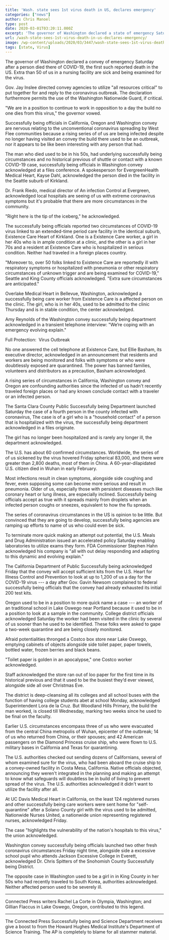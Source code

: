 ```yaml
---
title: 'Wash. state sees 1st virus death in US, declares emergency'
categories: ["news"]
author: Chris Manoel
type: post
date: 2020-03-01T03:20:11.000Z
excerpt: 'The governor of Washington declared a state of emergency Saturday after a man died there of COVID-19, the first such reported death in the United States. More than 50 people in a nursing facility are sick and being tested for the virus. Gov. Jay Inslee directed state agencies to use "all resources necessary" to prepare&hellip;'
url: /wash-state-sees-1st-virus-death-in-us-declares-emergency/
image: /wp-content/uploads/2020/03/3447/wash-state-sees-1st-virus-death-in-us-declares-emergency.jpeg
tags: [state, Virus]
---
```


The governor of Washington declared a convey of emergency Saturday after a person died there of COVID-19, the first such reported death in the US. Extra than 50 of us in a nursing facility are sick and being examined for the virus.

Gov. Jay Inslee directed convey agencies to utilize "all resources critical" to put together for and reply to the coronavirus outbreak. The declaration furthermore permits the use of the Washington Nationwide Guard, if critical.

"We are in a position to continue to work in opposition to a day the build no one dies from this virus," the governor vowed.

Successfully being officials in California, Oregon and Washington convey are nervous relating to the unconventional coronavirus spreading by West Flee communities because a rising series of of us are being infected despite no longer having visited an convey the build there used to be an outbreak, nor it appears to be like been interesting with any person that had.

The man who died used to be in his 50s, had underlying successfully being circumstances and no historical previous of shuttle or contact with a known COVID-19 case, successfully being officials in Washington convey acknowledged at a files conference. A spokesperson for EvergreenHealth Medical Heart, Kayse Dahl, acknowledged the person died in the facility in the Seattle suburb of Kirkland.

Dr. Frank Riedo, medical director of An infection Control at Evergreen, acknowledged local hospitals are seeing of us with extreme coronavirus symptoms but it's probable that there are more circumstances in the community.

"Right here is the tip of the iceberg," he acknowledged.

The successfully being officials reported two circumstances of COVID-19 virus linked to an extended-time period care facility in the identical suburb, Existence Care Heart of Kirkland. One is a Existence Care worker, a girl in her 40s who is in ample condition at a clinic, and the other is a girl in her 70s and a resident at Existence Care who is hospitalized in serious condition. Neither had traveled in a foreign places country.

"Moreover to, over 50 folks linked to Existence Care are reportedly ill with respiratory symptoms or hospitalized with pneumonia or other respiratory circumstances of unknown trigger and are being examined for COVID-19," Seattle and King County officials acknowledged. "Extra sure circumstances are anticipated."

Overlake Medical Heart in Bellevue, Washington, acknowledged a successfully being care worker from Existence Care is a affected person on the clinic. The girl, who is in her 40s, used to be admitted to the clinic Thursday and is in stable condition, the center acknowledged.

Amy Reynolds of the Washington convey successfully being department acknowledged in a transient telephone interview: "We’re coping with an emergency evolving explain."

Full Protection:  Virus Outbreak

No one answered the cell telephone at Existence Care, but Ellie Basham, its executive director, acknowledged in an announcement that residents and workers are being monitored and folks with symptoms or who were doubtlessly exposed are quarantined. The power has banned families, volunteers and distributors as a precaution, Basham acknowledged.

A rising series of circumstances in California, Washington convey and Oregon are confounding authorities since the infected of us hadn't recently traveled foreign places or had any known conclude contact with a traveler or an infected person.

The Santa Clara County Public Successfully being Department launched Saturday the case of a fourth person in the county infected with coronavirus, The case is of a girl who is a "household contact" of a person that is hospitalized with the virus, the successfully being department acknowledged in a files originate.

The girl has no longer been hospitalized and is rarely any longer ill, the department acknowledged.

The U.S. has about 60 confirmed circumstances. Worldwide, the series of of us sickened by the virus hovered Friday spherical 83,000, and there were greater than 2,800 deaths, most of them in China. A 60-year-dilapidated U.S. citizen died in Wuhan in early February.

Most infections result in clean symptoms, alongside side coughing and fever, even supposing some can become more serious and result in pneumonia. Older of us, especially those with persistent diseases much like coronary heart or lung illness, are especially inclined. Successfully being officials accept as true with it spreads mainly from droplets when an infected person coughs or sneezes, equivalent to how the flu spreads.

The series of coronavirus circumstances in the US is opinion to be little. But convinced that they are going to develop, successfully being agencies are ramping up efforts to name of us who could even be sick.

To terminate more quick making an attempt out potential, the U.S. Meals and Drug Administration issued an accelerated policy Saturday enabling laboratories to utilize exams they form. FDA Commissioner Stephen Hahn acknowledged his company is "all with out delay responding and adapting to this dynamic and evolving explain."

The California Department of Public Successfully being acknowledged Friday that the convey will accept sufficient kits from the U.S. Heart for Illness Control and Prevention to look at up to 1,200 of us a day for the COVID-19 virus --- a day after Gov. Gavin Newsom complained to federal successfully being officials that the convey had already exhausted its initial 200 test kits.

Oregon used to be in a position to more quick name a case --- an worker of an traditional school in Lake Oswego near Portland because it used to be in a position to look at a sample in the community. College district officials acknowledged Saturday the worker had been visited in the clinic by several of us sooner than he used to be identified. These folks were asked to gape a two-week quarantine and are being closely monitored.

Afraid potentialities thronged a Costco box store near Lake Oswego, emptying cabinets of objects alongside side toilet paper, paper towels, bottled water, frozen berries and black beans.

"Toilet paper is golden in an apocalypse," one Costco worker acknowledged.

Staff acknowledged the store ran out of loo paper for the first time in its historical previous and that it used to be the busiest they’d ever viewed, alongside side all over Christmas Eve.

The district is deep-cleansing all its colleges and all school buses with the function of having college students abet at school Monday, acknowledged Superintendent Lora de la Cruz. But Woodland Hills Primary, the build the man worked, is closed till Wednesday, marking two weeks since he used to be final on the faculty.

Earlier U.S. circumstances encompass three of us who were evacuated from the central China metropolis of Wuhan, epicenter of the outbreak; 14 of us who returned from China, or their spouses; and 42 American passengers on the Diamond Princess cruise ship, who were flown to U.S. military bases in California and Texas for quarantining.

The U.S. authorities checked out sending dozens of Californians, several of whom examined sure for the virus, who had been aboard the cruise ship to a convey-owned facility in Costa Mesa, California. Native officials objected, announcing they weren't integrated in the planning and making an attempt to know what safeguards will doubtless be in build of living to prevent spread of the virus. The U.S. authorities acknowledged it didn't want to utilize the facility after all.

At UC Davis Medical Heart in California, on the least 124 registered nurses and other successfully being care workers were sent home for "self-quarantine" after a Solano County girl with the virus used to be admitted, Nationwide Nurses United, a nationwide union representing registered nurses, acknowledged Friday.

The case "highlights the vulnerability of the nation's hospitals to this virus," the union acknowledged.

Washington convey successfully being officials launched two other fresh coronavirus circumstances Friday night time, alongside side a excessive school pupil who attends Jackson Excessive College in Everett, acknowledged Dr. Chris Spitters of the Snohomish County Successfully being District.

The opposite case in Washington used to be a girl in in King County in her 50s who had recently traveled to South Korea, authorities acknowledged. Neither affected person used to be severely ill.

* * *

Connected Press writers Rachel La Corte in Olympia, Washington; and Gillian Flaccus in Lake Oswego, Oregon, contributed to this legend.

* * *

The Connected Press Successfully being and Science Department receives give a boost to from the Howard Hughes Medical Institute's Department of Science Training. The AP is completely to blame for all stammer material.
